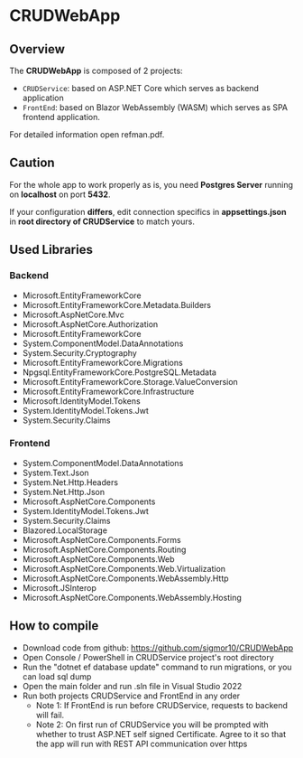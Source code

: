 # CRUDWebApp

## Overview

The **CRUDWebApp** is composed of 2 projects:

- `CRUDService`: based on ASP.NET Core which serves as backend application
- `FrontEnd`: based on Blazor WebAssembly (WASM) which serves as SPA frontend application.

For detailed information open refman.pdf.

## Caution

For the whole app to work properly as is, you need **Postgres Server** running on **localhost** on port **5432**.

If your configuration **differs**, edit connection specifics in **appsettings.json** in **root directory of CRUDService** to match yours.

## Used Libraries

### Backend

- Microsoft.EntityFrameworkCore
- Microsoft.EntityFrameworkCore.Metadata.Builders
- Microsoft.AspNetCore.Mvc
- Microsoft.AspNetCore.Authorization
- Microsoft.EntityFrameworkCore
- System.ComponentModel.DataAnnotations
- System.Security.Cryptography
- Microsoft.EntityFrameworkCore.Migrations
- Npgsql.EntityFrameworkCore.PostgreSQL.Metadata
- Microsoft.EntityFrameworkCore.Storage.ValueConversion
- Microsoft.EntityFrameworkCore.Infrastructure
- Microsoft.IdentityModel.Tokens
- System.IdentityModel.Tokens.Jwt
- System.Security.Claims

### Frontend

- System.ComponentModel.DataAnnotations
- System.Text.Json
- System.Net.Http.Headers
- System.Net.Http.Json
- Microsoft.AspNetCore.Components
- System.IdentityModel.Tokens.Jwt
- System.Security.Claims
- Blazored.LocalStorage
- Microsoft.AspNetCore.Components.Forms
- Microsoft.AspNetCore.Components.Routing
- Microsoft.AspNetCore.Components.Web
- Microsoft.AspNetCore.Components.Web.Virtualization
- Microsoft.AspNetCore.Components.WebAssembly.Http
- Microsoft.JSInterop
- Microsoft.AspNetCore.Components.WebAssembly.Hosting

## How to compile

- Download code from github: https://github.com/sigmor10/CRUDWebApp
- Open Console / PowerShell in CRUDService project's root directory
- Run the "dotnet ef database update" command to run migrations, or you can load sql dump
- Open the main folder and run .sln file in Visual Studio 2022
- Run both projects CRUDService and FrontEnd in any order
    - Note 1: If FrontEnd is run before CRUDService, requests to backend will fail.
    - Note 2: On first run of CRUDService you will be prompted with whether to trust ASP.NET self signed Certificate. Agree to it so that the app will run with REST API communication over https
